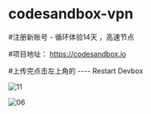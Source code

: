 # codesandbox-vpn

#注册新账号 - 循环体验14天 ，高速节点
 
#项目地址： https://codesandbox.io

#上传完点击左上角的 ----  Restart Devbox

![11](https://github.com/mengxianbo/codesandbox-vpn/assets/36605259/f72920be-6180-47f5-951f-b55e939c4fba)

![06](https://github.com/mengxianbo/codesandbox-vpn/assets/36605259/0d9c1c1a-4813-44d7-9b3d-35aa245a0efb)
